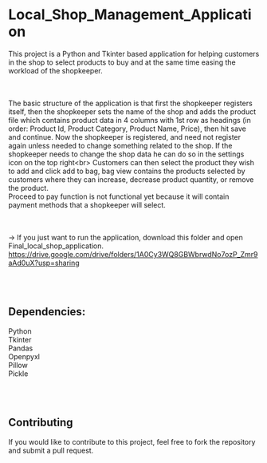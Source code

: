 # Local_Shop_Management_Application
This project is a Python and Tkinter based application for helping customers in the shop to select products to buy and at the same time easing the workload of the shopkeeper.

<br/><br/>
The basic structure of the application is that first the shopkeeper registers itself, then the shopkeeper sets the name of the shop and adds the product file which contains product data in 4 columns with 1st row as headings (in order: Product Id, Product Category, Product Name, Price), then hit save and continue. Now the shopkeeper is registered, and need not register again unless needed to change something related to the shop. If the shopkeeper needs to change the shop data he can do so in the settings icon on the top right<br\>
Customers can then select the product they wish to add and click add to bag, bag view contains the products selected by customers where they can increase, decrease product quantity, or remove the product.<br/>
Proceed to pay function is not functional yet because it will contain payment methods that a shopkeeper will select.

<br/><br/>
-> If you just want to run the application, download this folder and open Final_local_shop_application.
https://drive.google.com/drive/folders/1A0Cy3WQ8GBWbrwdNo7ozP_Zmr9aAd0uX?usp=sharing

<br/><br/>
## Dependencies:
Python<br/>
Tkinter<br/>
Pandas<br/>
Openpyxl<br/>
Pillow<br/>
Pickle<br/>

<br/><br/>
## Contributing
If you would like to contribute to this project, feel free to fork the repository and submit a pull request.
